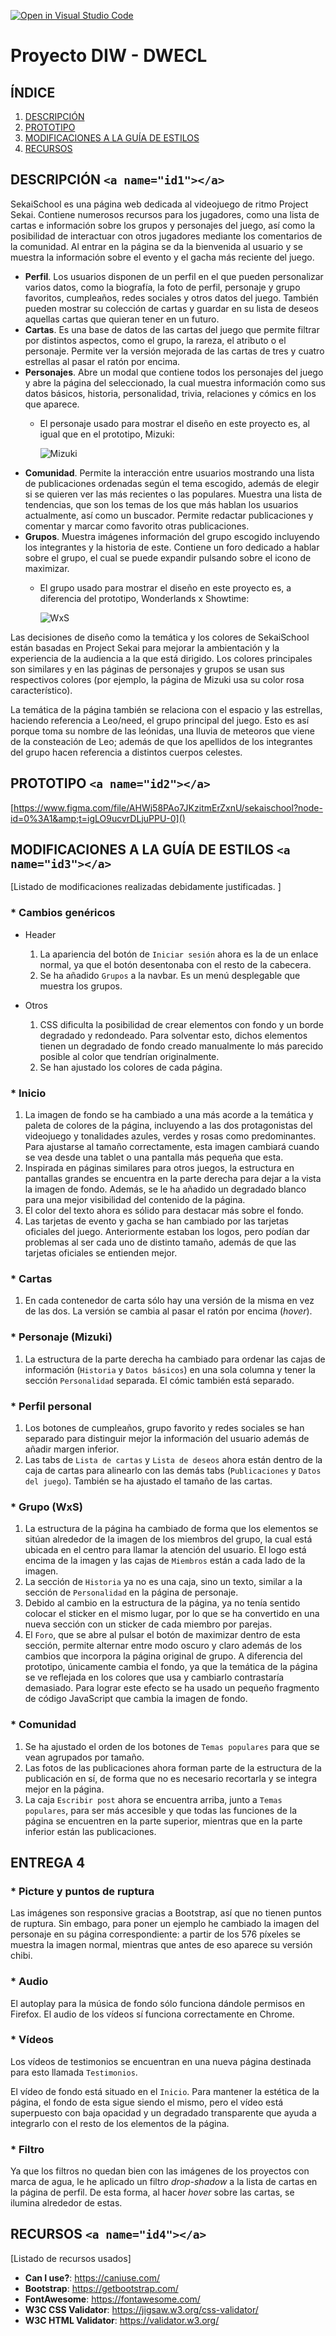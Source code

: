 [![Open in Visual Studio Code](https://classroom.github.com/assets/open-in-vscode-c66648af7eb3fe8bc4f294546bfd86ef473780cde1dea487d3c4ff354943c9ae.img/icons)](https://classroom.github.com/online_ide?assignment_repo_id=9712658&assignment_repo_type=AssignmentRepo)

# Proyecto DIW - DWECL

## ÍNDICE

1. [DESCRIPCIÓN](#id1)
2. [PROTOTIPO](#id2)
3. [MODIFICACIONES A LA GUÍA DE ESTILOS](#id3)
4. [RECURSOS](#id4)

## DESCRIPCIÓN `<a name="id1"></a>`

SekaiSchool es una página web dedicada al videojuego de ritmo Project Sekai. Contiene numerosos recursos para los jugadores, como una lista de cartas e información sobre los grupos y personajes del juego, así como la posibilidad de interactuar con otros jugadores mediante los comentarios de la comunidad. Al entrar en la página se da la bienvenida al usuario y se muestra la información sobre el evento y el gacha más reciente del juego.

* **Perfil**. Los usuarios disponen de un perfil en el que pueden personalizar varios datos, como la biografía, la foto de perfil, personaje y grupo favoritos, cumpleaños, redes sociales y otros datos del juego. También pueden mostrar su colección de cartas y guardar en su lista de deseos aquellas cartas que quieran tener en un futuro.
* **Cartas**. Es una base de datos de las cartas del juego que permite filtrar por distintos aspectos, como el grupo, la rareza, el atributo o el personaje. Permite ver la versión mejorada de las cartas de tres y cuatro estrellas al pasar el ratón por encima.
* **Personajes**. Abre un modal que contiene todos los personajes del juego y abre la página del seleccionado, la cual muestra información como sus datos básicos, historia, personalidad, trivia, relaciones y cómics en los que aparece.
  * El personaje usado para mostrar el diseño en este proyecto es, al igual que en el prototipo, Mizuki:

    ![Mizuki](img/readme-1.png "Mizuki")
* **Comunidad**. Permite la interacción entre usuarios mostrando una lista de publicaciones ordenadas según el tema escogido, además de elegir si se quieren ver las más recientes o las populares. Muestra una lista de tendencias, que son los temas de los que más hablan los usuarios actualmente, así como un buscador. Permite redactar publicaciones y comentar y marcar como favorito otras publicaciones.
* **Grupos**. Muestra imágenes información del grupo escogido incluyendo los integrantes y la historia de este. Contiene un foro dedicado a hablar sobre el grupo, el cual se puede expandir pulsando sobre el icono de maximizar.
  * El grupo usado para mostrar el diseño en este proyecto es, a diferencia del prototipo, Wonderlands x Showtime:

    ![WxS](img/readme-2.png "WxS")

Las decisiones de diseño como la temática y los colores de SekaiSchool están basadas en Project Sekai para mejorar la ambientación y la experiencia de la audiencia a la que está dirigido. Los colores principales son similares y en las páginas de personajes y grupos se usan sus respectivos colores (por ejemplo, la página de Mizuki usa su color rosa característico).

La temática de la página también se relaciona con el espacio y las estrellas, haciendo referencia a Leo/need, el grupo principal del juego. Esto es así porque toma su nombre de las leónidas, una lluvia de meteoros que viene de la consteación de Leo; además de que los apellidos de los integrantes del grupo hacen referencia a distintos cuerpos celestes.

## PROTOTIPO `<a name="id2"></a>`

[https://www.figma.com/file/AHWj58PAo7JKzitmErZxnU/sekaischool?node-id=0%3A1&amp;t=igLO9ucvrDLjuPPU-0]()

## MODIFICACIONES A LA GUÍA DE ESTILOS `<a name="id3"></a>`

[Listado de modificaciones realizadas debidamente justificadas. ]

### * **Cambios genéricos**

* Header

  1. La apariencia del botón de `Iniciar sesión` ahora es la de un enlace normal, ya que el botón desentonaba con el resto de la cabecera.
  2. Se ha añadido `Grupos` a la navbar. Es un menú desplegable que muestra los grupos.
* Otros

  1. CSS dificulta la posibilidad de crear elementos con fondo y un borde degradado y redondeado. Para solventar esto, dichos elementos tienen un degradado de fondo creado manualmente lo más parecido posible al color que tendrían originalmente.
  2. Se han ajustado los colores de cada página.

### * **Inicio**

1. La imagen de fondo se ha cambiado a una más acorde a la temática y paleta de colores de la página, incluyendo a las dos protagonistas del videojuego y tonalidades azules, verdes y rosas como predominantes. Para ajustarse al tamaño correctamente, esta imagen cambiará cuando se vea desde una tablet o una pantalla más pequeña que esta.
2. Inspirada en páginas similares para otros juegos, la estructura en pantallas grandes se encuentra en la parte derecha para dejar a la vista la imagen de fondo. Además, se le ha añadido un degradado blanco para una mejor visibilidad del contenido de la página.
3. El color del texto ahora es sólido para destacar más sobre el fondo.
4. Las tarjetas de evento y gacha se han cambiado por las tarjetas oficiales del juego. Anteriormente estaban los logos, pero podían dar problemas al ser cada uno de distinto tamaño, además de que las tarjetas oficiales se entienden mejor.

### * **Cartas**

1. En cada contenedor de carta sólo hay una versión de la misma en vez de las dos. La versión se cambia al pasar el ratón por encima (*hover*).

### * **Personaje (Mizuki)**

1. La estructura de la parte derecha ha cambiado para ordenar las cajas de información (`Historia` y `Datos básicos`) en una sola columna y tener la sección `Personalidad` separada. El cómic también está separado.

### * **Perfil personal**

1. Los botones de cumpleaños, grupo favorito y redes sociales se han separado para distinguir mejor la información del usuario además de añadir margen inferior.
2. Las tabs de `Lista de cartas` y `Lista de deseos` ahora están dentro de la caja de cartas para alinearlo con las demás tabs (`Publicaciones` y `Datos del juego`). También se ha ajustado el tamaño de las cartas.

### * **Grupo (WxS)**

1. La estructura de la página ha cambiado de forma que los elementos se sitúan alrededor de la imagen de los miembros del grupo, la cual está ubicada en el centro para llamar la atención del usuario. El logo está encima de la imagen y las cajas de `Miembros` están a cada lado de la imagen.
2. La sección de `Historia` ya no es una caja, sino un texto, similar a la sección de `Personalidad` en la página de personaje.
3. Debido al cambio en la estructura de la página, ya no tenía sentido colocar el sticker en el mismo lugar, por lo que se ha convertido en una nueva sección con un sticker de cada miembro por parejas.
4. El `Foro`, que se abre al pulsar el botón de maximizar dentro de esta sección, permite alternar entre modo oscuro y claro además de los cambios que incorpora la página original de grupo. A diferencia del prototipo, únicamente cambia el fondo, ya que la temática de la página se ve reflejada en los colores que usa y cambiarlo contrastaría demasiado. Para lograr este efecto se ha usado un pequeño fragmento de código JavaScript que cambia la imagen de fondo.

### * Comunidad

1. Se ha ajustado el orden de los botones de `Temas populares` para que se vean agrupados por tamaño.
2. Las fotos de las publicaciones ahora forman parte de la estructura de la publicación en sí, de forma que no es necesario recortarla y se integra mejor en la página.
3. La caja `Escribir post` ahora se encuentra arriba, junto a `Temas populares`, para ser más accesible y que todas las funciones de la página se encuentren en la parte superior, mientras que en la parte inferior están las publicaciones.

## ENTREGA 4

### * Picture y puntos de ruptura

Las imágenes son responsive gracias a Bootstrap, así que no tienen puntos de ruptura. Sin embago, para poner un ejemplo he cambiado la imagen del personaje en su página correspondiente: a partir de los 576 píxeles se muestra la imagen normal, mientras que antes de eso aparece su versión chibi.

### * Audio

El autoplay para la música de fondo sólo funciona dándole permisos en Firefox. El audio de los vídeos sí funciona correctamente en Chrome.

### * Vídeos

Los vídeos de testimonios se encuentran en una nueva página destinada para esto llamada `Testimonios`. 

El vídeo de fondo está situado en el `Inicio`. Para mantener la estética de la página, el fondo de esta sigue siendo el mismo, pero el vídeo está superpuesto con baja opacidad y un degradado transparente que ayuda a integrarlo con el resto de los elementos de la página.

### * Filtro

Ya que los filtros no quedan bien con las imágenes de los proyectos con marca de agua, le he aplicado un filtro *drop-shadow* a la lista de cartas en la página de perfil. De esta forma, al hacer *hover* sobre las cartas, se ilumina alrededor de estas.


## RECURSOS `<a name="id4"></a> `

[Listado de recursos usados]

- **Can I use?**: https://caniuse.com/
- **Bootstrap**: https://getbootstrap.com/
- **FontAwesome**: https://fontawesome.com/
- **W3C CSS Validator**: https://jigsaw.w3.org/css-validator/
- **W3C HTML Validator**: https://validator.w3.org/
